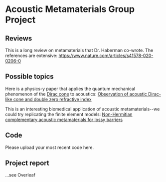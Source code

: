 # Acoustic Metamaterials Group Project
 
## Reviews

This is a long review on metamaterials that Dr. Haberman co-wrote. The references are extensive: https://www.nature.com/articles/s41578-020-0206-0

## Possible topics

Here is a physics-y paper that applies the quantum mechanical phenomenon of the [Dirac cone](https://en.wikipedia.org/wiki/Dirac_cone) to acoustics: [Observation of acoustic Dirac-like cone and double
zero refractive index](https://cpb-us-w2.wpmucdn.com/sites.gatech.edu/dist/0/833/files/2018/09/Observation-of-acoustic-Dirac-like-cone-and-double.pdf)


This is an interesting biomedical application of acoustic metamaterials--we could try replicating the finite element models: [Non-Hermitian complementary acoustic
metamaterials for lossy barriers](https://cpb-us-w2.wpmucdn.com/sites.gatech.edu/dist/0/833/files/2019/07/Non-Hermitian-complementary-acoustic-metamaterials-for-lossy-barriers.pdf)

## Code

Please upload your most recent code here.

## Project report
...see Overleaf

